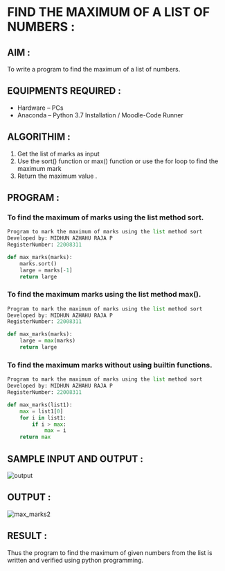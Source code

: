 # FIND THE MAXIMUM OF A LIST OF NUMBERS :

## AIM :

To write a program to find the maximum of a list of numbers.

## EQUIPMENTS REQUIRED :
-	Hardware – PCs  
-	Anaconda – Python 3.7 Installation / Moodle-Code Runner
## ALGORITHIM :

1.	Get the list of marks as input 
2.	Use the sort() function or max() function or use the for loop to find the maximum mark  
3.	Return the maximum value .

## PROGRAM :


### To find the maximum of marks using the list method sort.
```python
Program to mark the maximum of marks using the list method sort
Developed by: MIDHUN AZHAHU RAJA P
RegisterNumber: 22008311

def max_marks(marks):
    marks.sort()
    large = marks[-1]
    return large

```

### To find the maximum marks using the list method max().
```python
Program to mark the maximum of marks using the list method sort
Developed by: MIDHUN AZHAHU RAJA P
RegisterNumber: 22008311

def max_marks(marks):
    large = max(marks)
    return large


```

### To find the maximum marks without using builtin functions.
```python
Program to mark the maximum of marks using the list method sort
Developed by: MIDHUN AZHAHU RAJA P
RegisterNumber: 22008311

def max_marks(list1):
    max = list1[0]
    for i in list1:
        if i > max:
            max = i
    return max

```
## SAMPLE INPUT AND OUTPUT :

![output](./img/max_marks1.jpg) 

## OUTPUT :

![max_marks2](https://user-images.githubusercontent.com/118054670/213929657-7505615c-9d08-403d-8e8f-6a337b62f4da.jpg)


## RESULT :

Thus the program to find the maximum of given numbers from the list is written and verified using python programming.
